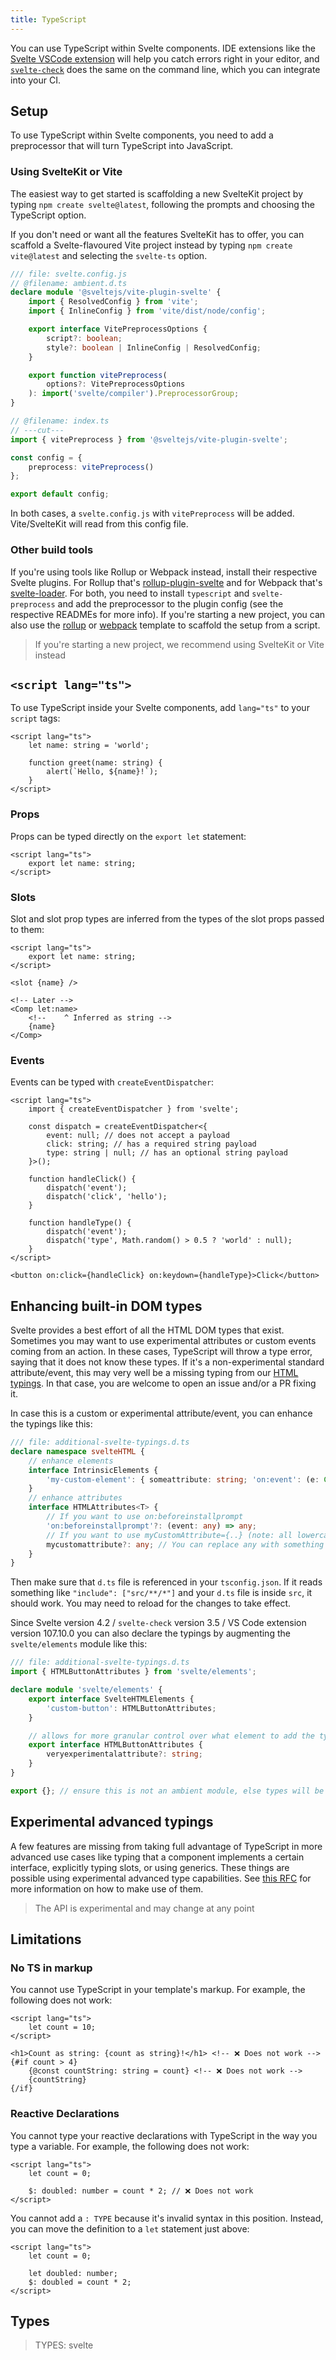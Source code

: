 ```yaml
---
title: TypeScript
---
```


You can use TypeScript within Svelte components. IDE extensions like the [Svelte VSCode extension](https://marketplace.visualstudio.com/items?itemName=svelte.svelte-vscode) will help you catch errors right in your editor, and [`svelte-check`](https://www.npmjs.com/package/svelte-check) does the same on the command line, which you can integrate into your CI.

## Setup

To use TypeScript within Svelte components, you need to add a preprocessor that will turn TypeScript into JavaScript.

### Using SvelteKit or Vite

The easiest way to get started is scaffolding a new SvelteKit project by typing `npm create svelte@latest`, following the prompts and choosing the TypeScript option.

If you don't need or want all the features SvelteKit has to offer, you can scaffold a Svelte-flavoured Vite project instead by typing `npm create vite@latest` and selecting the `svelte-ts` option.

```ts
/// file: svelte.config.js
// @filename: ambient.d.ts
declare module '@sveltejs/vite-plugin-svelte' {
	import { ResolvedConfig } from 'vite';
	import { InlineConfig } from 'vite/dist/node/config';

	export interface VitePreprocessOptions {
		script?: boolean;
		style?: boolean | InlineConfig | ResolvedConfig;
	}

	export function vitePreprocess(
		options?: VitePreprocessOptions
	): import('svelte/compiler').PreprocessorGroup;
}

// @filename: index.ts
// ---cut---
import { vitePreprocess } from '@sveltejs/vite-plugin-svelte';

const config = {
	preprocess: vitePreprocess()
};

export default config;
```

In both cases, a `svelte.config.js` with `vitePreprocess` will be added. Vite/SvelteKit will read from this config file.

### Other build tools

If you're using tools like Rollup or Webpack instead, install their respective Svelte plugins. For Rollup that's [rollup-plugin-svelte](https://github.com/sveltejs/rollup-plugin-svelte) and for Webpack that's [svelte-loader](https://github.com/sveltejs/svelte-loader). For both, you need to install `typescript` and `svelte-preprocess` and add the preprocessor to the plugin config (see the respective READMEs for more info). If you're starting a new project, you can also use the [rollup](https://github.com/sveltejs/template) or [webpack](https://github.com/sveltejs/template-webpack) template to scaffold the setup from a script.

> If you're starting a new project, we recommend using SvelteKit or Vite instead

## `<script lang="ts">`

To use TypeScript inside your Svelte components, add `lang="ts"` to your `script` tags:

```svelte
<script lang="ts">
	let name: string = 'world';

	function greet(name: string) {
		alert(`Hello, ${name}!`);
	}
</script>
```

### Props

Props can be typed directly on the `export let` statement:

```svelte
<script lang="ts">
	export let name: string;
</script>
```

### Slots

Slot and slot prop types are inferred from the types of the slot props passed to them:

```svelte
<script lang="ts">
	export let name: string;
</script>

<slot {name} />

<!-- Later -->
<Comp let:name>
	<!--    ^ Inferred as string -->
	{name}
</Comp>
```

### Events

Events can be typed with `createEventDispatcher`:

```svelte
<script lang="ts">
	import { createEventDispatcher } from 'svelte';

	const dispatch = createEventDispatcher<{
		event: null; // does not accept a payload
		click: string; // has a required string payload
		type: string | null; // has an optional string payload
	}>();

	function handleClick() {
		dispatch('event');
		dispatch('click', 'hello');
	}

	function handleType() {
		dispatch('event');
		dispatch('type', Math.random() > 0.5 ? 'world' : null);
	}
</script>

<button on:click={handleClick} on:keydown={handleType}>Click</button>
```

## Enhancing built-in DOM types

Svelte provides a best effort of all the HTML DOM types that exist. Sometimes you may want to use experimental attributes or custom events coming from an action. In these cases, TypeScript will throw a type error, saying that it does not know these types. If it's a non-experimental standard attribute/event, this may very well be a missing typing from our [HTML typings](https://github.com/sveltejs/svelte/blob/master/packages/svelte/elements.d.ts). In that case, you are welcome to open an issue and/or a PR fixing it.

In case this is a custom or experimental attribute/event, you can enhance the typings like this:

```ts
/// file: additional-svelte-typings.d.ts
declare namespace svelteHTML {
	// enhance elements
	interface IntrinsicElements {
		'my-custom-element': { someattribute: string; 'on:event': (e: CustomEvent<any>) => void };
	}
	// enhance attributes
	interface HTMLAttributes<T> {
		// If you want to use on:beforeinstallprompt
		'on:beforeinstallprompt'?: (event: any) => any;
		// If you want to use myCustomAttribute={..} (note: all lowercase)
		mycustomattribute?: any; // You can replace any with something more specific if you like
	}
}
```

Then make sure that `d.ts` file is referenced in your `tsconfig.json`. If it reads something like `"include": ["src/**/*"]` and your `d.ts` file is inside `src`, it should work. You may need to reload for the changes to take effect.

Since Svelte version 4.2 / `svelte-check` version 3.5 / VS Code extension version 107.10.0 you can also declare the typings by augmenting the `svelte/elements` module like this:

```ts
/// file: additional-svelte-typings.d.ts
import { HTMLButtonAttributes } from 'svelte/elements';

declare module 'svelte/elements' {
	export interface SvelteHTMLElements {
		'custom-button': HTMLButtonAttributes;
	}

	// allows for more granular control over what element to add the typings to
	export interface HTMLButtonAttributes {
		veryexperimentalattribute?: string;
	}
}

export {}; // ensure this is not an ambient module, else types will be overridden instead of augmented
```

## Experimental advanced typings

A few features are missing from taking full advantage of TypeScript in more advanced use cases like typing that a component implements a certain interface, explicitly typing slots, or using generics. These things are possible using experimental advanced type capabilities. See [this RFC](https://github.com/dummdidumm/rfcs/blob/ts-typedefs-within-svelte-components/text/ts-typing-props-slots-events.md) for more information on how to make use of them.

> The API is experimental and may change at any point

## Limitations

### No TS in markup

You cannot use TypeScript in your template's markup. For example, the following does not work:

```svelte
<script lang="ts">
	let count = 10;
</script>

<h1>Count as string: {count as string}!</h1> <!-- ❌ Does not work -->
{#if count > 4}
	{@const countString: string = count} <!-- ❌ Does not work -->
	{countString}
{/if}
```

### Reactive Declarations

You cannot type your reactive declarations with TypeScript in the way you type a variable. For example, the following does not work:

```svelte
<script lang="ts">
	let count = 0;

	$: doubled: number = count * 2; // ❌ Does not work
</script>
```

You cannot add a `: TYPE` because it's invalid syntax in this position. Instead, you can move the definition to a `let` statement just above:

```svelte
<script lang="ts">
	let count = 0;

	let doubled: number;
	$: doubled = count * 2;
</script>
```

## Types

> TYPES: svelte
